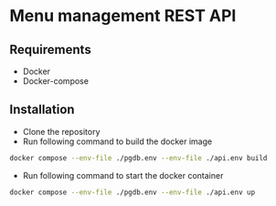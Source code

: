 # Menu management REST API

## Requirements
- Docker
- Docker-compose

## Installation
- Clone the repository
- Run following command to build the docker image

```sh
docker compose --env-file ./pgdb.env --env-file ./api.env build
```

- Run following command to start the docker container

```sh
docker compose --env-file ./pgdb.env --env-file ./api.env up
```

